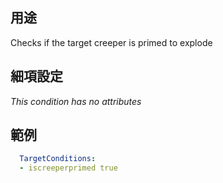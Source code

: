## 用途
Checks if the target creeper is primed to explode


## 細項設定
*This condition has no attributes*


## 範例
```yaml
  TargetConditions:
  - iscreeperprimed true
```